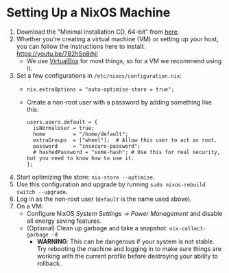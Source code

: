 # Setting Up a NixOS Machine

  1. Download the "Minimal installation CD, 64-bit" from [here](https://nixos.org/nixos/download.html).
  2. Whether you're creating a virtual machine (VM) or setting up your host, you can follow the instructions here to install: https://youtu.be/7B2hSo8ihjI
      * We use [VirtualBox](https://www.virtualbox.org/) for most things, so for a VM we recommend using it.
  4. Set a few configurations in `/etc/nixos/configuration.nix`:
      * `nix.extraOptions = "auto-optimise-store = true";`
      * Create a non-root user with a password by adding something like this:

            users.users.default = {
              isNormalUser = true;
              home         = "/home/default";
              extraGroups  = ["wheel"];  # Allow this user to act as root.
              password     = "insecure-password";
              # hashedPassword = "some-hash"; # Use this for real security, but you need to know how to use it.
            };

  5. Start optimizing the store: `nix-store --optimize`.
  6. Use this configuration and upgrade by running `sudo nixos-rebuild switch --upgrade`.
  7. Log in as the non-root user (`default` is the name used above).
  8. On a VM:
      * Configure NixOS *System Settings -> Power Management* and disable all energy saving features.
      * (Optional) Clean up garbage and take a snapshot: `nix-collect-garbage -d`
          * **WARNING**: This can be dangerous if your system is not stable. Try rebooting the machine and logging in to make sure things are working with the current profile before destroying your ability to rollback.
